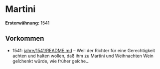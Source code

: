 # Martini

**Ersterwähnung:** 1541

## Vorkommen
- 1541: [jahre/1541/README.md](../jahre/1541/README.md) – Weil der Richter für eine Gerechtigkeit achten und
halten wollen, daß ihm zu Martini und Weihnachten
Wein geſchenkt würde, wie früher geſche...

